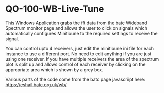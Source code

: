 # QO-100-WB-Live-Tune

This Windows Application grabs the fft data from the batc Wideband Spectrum monitor page and allows the user to click on signals which automatically configures Minitioune to the required settings to receive the signal. 

You can control upto 4 receivers, just edit the minitioune ini file for each instance to use a different port.
No need to edit anything if you are just using one receiver.
If you have multiple receivers the area of the spectrum plot is split up and allows control of each receiver by clicking on the appropriate area which is shown by a grey box.

Various parts of the code come from the batc page javascriipt here: https://eshail.batc.org.uk/wb/
